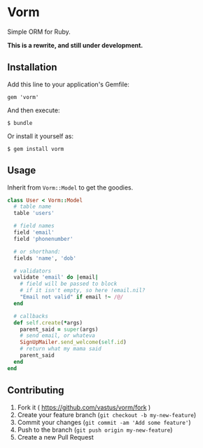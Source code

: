# Vorm

Simple ORM for Ruby.

**This is a rewrite, and still under development.**


## Installation

Add this line to your application's Gemfile:

    gem 'vorm'

And then execute:

    $ bundle

Or install it yourself as:

    $ gem install vorm


## Usage

Inherit from `Vorm::Model` to get the goodies.

```ruby
class User < Vorm::Model
  # table name
  table 'users'

  # field names
  field 'email'
  field 'phonenumber'

  # or shorthand:
  fields 'name', 'dob'

  # validators
  validate 'email' do |email|
    # field will be passed to block
    # if it isn't empty, so here !email.nil?
    "Email not valid" if email !~ /@/
  end

  # callbacks
  def self.create(*args)
    parent_said = super(args)
    # send email, or whateva
    SignUpMailer.send_welcome(self.id)
    # return what my mama said
    parent_said
  end
end
```


## Contributing

1. Fork it ( https://github.com/vastus/vorm/fork )
2. Create your feature branch (`git checkout -b my-new-feature`)
3. Commit your changes (`git commit -am 'Add some feature'`)
4. Push to the branch (`git push origin my-new-feature`)
5. Create a new Pull Request

